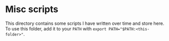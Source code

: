 # Misc scripts

This directory contains some scripts I have written over time and store here.
To use this folder, add it to your `PATH` with `export PATH="$PATH:<this-folder>"`.
